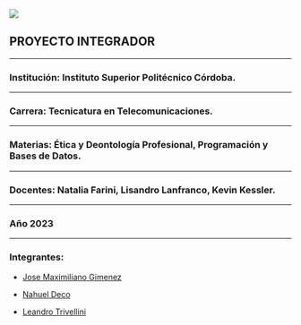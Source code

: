 <img src="https://github-production-user-asset-6210df.s3.amazonaws.com/86580762/237179645-e4bb6ff9-0bb5-441d-a98f-a4a6a53577e6.jpg">

## **PROYECTO INTEGRADOR**
<hr>

### **Institución: Instituto Superior Politécnico Córdoba.**

<hr>

### **Carrera:** Tecnicatura en Telecomunicaciones.

<hr>

### **Materias:** Ética y Deontología Profesional, Programación y Bases de Datos.

<hr>

### **Docentes:** Natalia Farini, Lisandro Lanfranco, Kevin Kessler.

<hr>

### **Año 2023**

<hr>

### **Integrantes:**  

* <a href="https://github.com/Maxg8704">Jose Maximiliano Gimenez</a>

* <a href="https://github.com/NahuelDe">Nahuel Deco</a>

* <a href="https://github.com/Leantrivellini">Leandro Trivellini</a>



